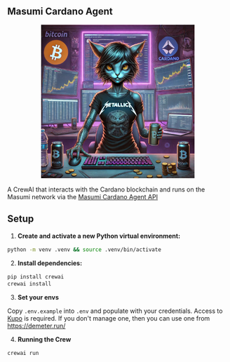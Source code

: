 ## Masumi Cardano Agent

<p align="center">
  <img src="docs/crypto-degen.png" alt="Degen" width="350">
</p>

A CrewAI that interacts with the Cardano blockchain and runs on the Masumi network via the [Masumi Cardano Agent API](https://github.com/idopterlabs/masumi-cardano-agent-api)

## Setup

1. **Create and activate a new Python virtual environment:**

```bash
python -m venv .venv && source .venv/bin/activate
```

2. **Install dependencies:**

```bash
pip install crewai
crewai install
```

3. **Set your envs**

Copy `.env.example` into `.env` and populate with your credentials. Access to [Kupo](https://cardanosolutions.github.io/kupo/#section/Overview) is required. If you don't
manage one, then you can use one from https://demeter.run/

4. **Running the Crew**

```bash
crewai run
```